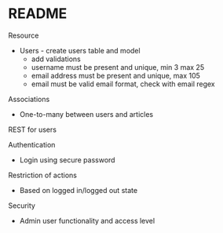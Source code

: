 # README

Resource

- Users - create users table and model
  - add validations
  - username must be present and unique, min 3 max 25
  * email address must be present and unique, max 105
  * email must be valid email format, check with email regex

Associations

- One-to-many
  between users and articles

REST for users

Authentication

- Login using secure password

Restriction of actions

- Based on logged in/logged out state

Security

- Admin user functionality and access level
